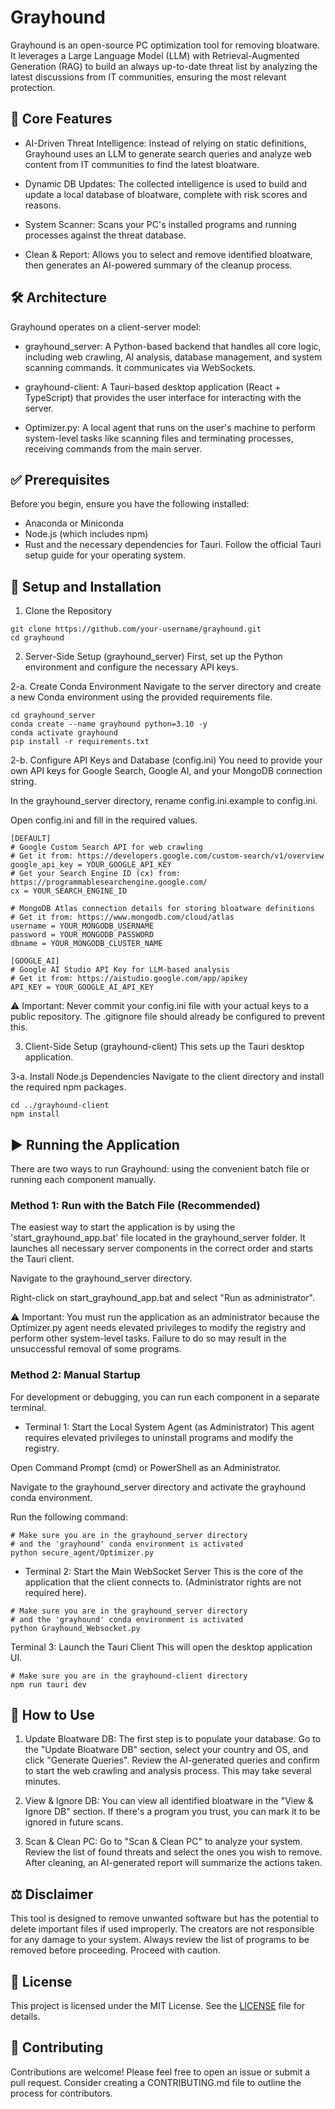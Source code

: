 # Grayhound

 Grayhound is an open-source PC optimization tool for removing bloatware. It leverages a Large Language Model (LLM) with Retrieval-Augmented Generation (RAG) to build an always up-to-date threat list by analyzing the latest discussions from IT communities, ensuring the most relevant protection.

## 🐺 Core Features

- AI-Driven Threat Intelligence: Instead of relying on static definitions, Grayhound uses an LLM to generate search queries and analyze web content from IT communities to find the latest bloatware.

- Dynamic DB Updates: The collected intelligence is used to build and update a local database of bloatware, complete with risk scores and reasons.

- System Scanner: Scans your PC's installed programs and running processes against the threat database.

- Clean & Report: Allows you to select and remove identified bloatware, then generates an AI-powered summary of the cleanup process.

## 🛠️ Architecture
Grayhound operates on a client-server model:

- grayhound_server: A Python-based backend that handles all core logic, including web crawling, AI analysis, database management, and system scanning commands. It communicates via WebSockets.

- grayhound-client: A Tauri-based desktop application (React + TypeScript) that provides the user interface for interacting with the server.

- Optimizer.py: A local agent that runs on the user's machine to perform system-level tasks like scanning files and terminating processes, receiving commands from the main server.

## ✅ Prerequisites
Before you begin, ensure you have the following installed:

- Anaconda or Miniconda
- Node.js (which includes npm)
- Rust and the necessary dependencies for Tauri. Follow the official Tauri setup guide for your operating system.

## 🚀 Setup and Installation

1. Clone the Repository
```
git clone https://github.com/your-username/grayhound.git
cd grayhound
```


2. Server-Side Setup (grayhound_server)
First, set up the Python environment and configure the necessary API keys.


2-a. Create Conda Environment
Navigate to the server directory and create a new Conda environment using the provided requirements file.

```
cd grayhound_server
conda create --name grayhound python=3.10 -y
conda activate grayhound
pip install -r requirements.txt
```


2-b. Configure API Keys and Database (config.ini)
You need to provide your own API keys for Google Search, Google AI, and your MongoDB connection string.

In the grayhound_server directory, rename config.ini.example to config.ini.

Open config.ini and fill in the required values.

```
[DEFAULT]
# Google Custom Search API for web crawling
# Get it from: https://developers.google.com/custom-search/v1/overview
google_api_key = YOUR_GOOGLE_API_KEY
# Get your Search Engine ID (cx) from: https://programmablesearchengine.google.com/
cx = YOUR_SEARCH_ENGINE_ID

# MongoDB Atlas connection details for storing bloatware definitions
# Get it from: https://www.mongodb.com/cloud/atlas
username = YOUR_MONGODB_USERNAME
password = YOUR_MONGODB_PASSWORD
dbname = YOUR_MONGODB_CLUSTER_NAME

[GOOGLE_AI]
# Google AI Studio API Key for LLM-based analysis
# Get it from: https://aistudio.google.com/app/apikey
API_KEY = YOUR_GOOGLE_AI_API_KEY
```

⚠️ Important: Never commit your config.ini file with your actual keys to a public repository. The .gitignore file should already be configured to prevent this.


3. Client-Side Setup (grayhound-client)
This sets up the Tauri desktop application.


3-a. Install Node.js Dependencies
Navigate to the client directory and install the required npm packages.

```
cd ../grayhound-client
npm install
```


## ▶️ Running the Application

There are two ways to run Grayhound: using the convenient batch file or running each component manually.

### Method 1: Run with the Batch File (Recommended)
The easiest way to start the application is by using the 'start_grayhound_app.bat' file located in the grayhound_server folder. It launches all necessary server components in the correct order and starts the Tauri client.

Navigate to the grayhound_server directory.

Right-click on start_grayhound_app.bat and select "Run as administrator".

⚠️ Important: You must run the application as an administrator because the Optimizer.py agent needs elevated privileges to modify the registry and perform other system-level tasks. Failure to do so may result in the unsuccessful removal of some programs.

### Method 2: Manual Startup
For development or debugging, you can run each component in a separate terminal.

- Terminal 1: Start the Local System Agent (as Administrator)
This agent requires elevated privileges to uninstall programs and modify the registry.

Open Command Prompt (cmd) or PowerShell as an Administrator.

Navigate to the grayhound_server directory and activate the grayhound conda environment.

Run the following command:

```
# Make sure you are in the grayhound_server directory
# and the 'grayhound' conda environment is activated
python secure_agent/Optimizer.py
```

- Terminal 2: Start the Main WebSocket Server
This is the core of the application that the client connects to. (Administrator rights are not required here).

```
# Make sure you are in the grayhound_server directory
# and the 'grayhound' conda environment is activated
python Grayhound_Websocket.py
```

Terminal 3: Launch the Tauri Client
This will open the desktop application UI.

```
# Make sure you are in the grayhound-client directory
npm run tauri dev
```

## 📖 How to Use


1. Update Bloatware DB: The first step is to populate your database. Go to the "Update Bloatware DB" section, select your country and OS, and click "Generate Queries". Review the AI-generated queries and confirm to start the web crawling and analysis process. This may take several minutes.


2. View & Ignore DB: You can view all identified bloatware in the "View & Ignore DB" section. If there's a program you trust, you can mark it to be ignored in future scans.


3. Scan & Clean PC: Go to "Scan & Clean PC" to analyze your system. Review the list of found threats and select the ones you wish to remove. After cleaning, an AI-generated report will summarize the actions taken.


## ⚖️ Disclaimer
This tool is designed to remove unwanted software but has the potential to delete important files if used improperly. The creators are not responsible for any damage to your system. Always review the list of programs to be removed before proceeding. Proceed with caution.


## 📄 License
This project is licensed under the MIT License. See the [LICENSE](LICENSE) file for details.


## 🤝 Contributing
Contributions are welcome! Please feel free to open an issue or submit a pull request. Consider creating a CONTRIBUTING.md file to outline the process for contributors.
